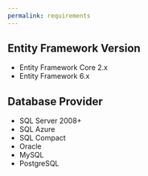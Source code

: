 ```yaml
---
permalink: requirements
---
```


## Entity Framework Version

- Entity Framework Core 2.x
- Entity Framework 6.x

## Database Provider

- SQL Server 2008+
- SQL Azure
- SQL Compact
- Oracle
- MySQL
- PostgreSQL

